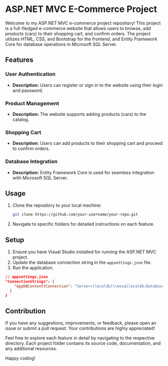 # ASP.NET MVC E-Commerce Project

Welcome to my ASP.NET MVC e-commerce project repository! This project is a full-fledged e-commerce website that allows users to browse, add products (cars) to their shopping cart, and confirm orders. The project utilizes HTML, CSS, and Bootstrap for the frontend, and Entity Framework Core for database operations in Microsoft SQL Server.

## Features

### User Authentication

- **Description:** Users can register or sign in to the website using their login and password.

### Product Management

- **Description:** The website supports adding products (cars) to the catalog.

### Shopping Cart

- **Description:** Users can add products to their shopping cart and proceed to confirm orders.


### Database Integration

- **Description:** Entity Framework Core is used for seamless integration with Microsoft SQL Server.


## Usage

1. Clone the repository to your local machine:

    ```bash
    git clone https://github.com/your-username/your-repo.git
    ```

2. Navigate to specific folders for detailed instructions on each feature.

## Setup

1. Ensure you have Visual Studio installed for running the ASP.NET MVC project.
2. Update the database connection string in the `appsettings.json` file.
3. Run the application.

```json
// appsettings.json
"ConnectionStrings": {
    "AppDBContexttConnection": "Server=(localdb)\\mssqllocaldb;Database=Shop;Trusted_Connection=True;MultipleActiveResultSets=true"
  }
}
 ```
## Contribution
If you have any suggestions, improvements, or feedback, please open an issue or submit a pull request. Your contributions are highly appreciated!

Feel free to explore each feature in detail by navigating to the respective directory. Each project folder contains its source code, documentation, and any additional resources.

Happy coding!
